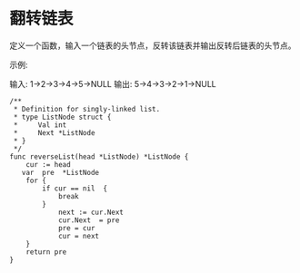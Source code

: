 # 翻转链表

定义一个函数，输入一个链表的头节点，反转该链表并输出反转后链表的头节点。

示例:

输入: 1->2->3->4->5->NULL
输出: 5->4->3->2->1->NULL

```
/**
 * Definition for singly-linked list.
 * type ListNode struct {
 *     Val int
 *     Next *ListNode
 * }
 */
func reverseList(head *ListNode) *ListNode {
    cur := head
   var  pre  *ListNode
    for {
        if cur == nil  {
            break
        }
            next := cur.Next
            cur.Next  = pre 
            pre = cur 
            cur = next
    }
    return pre 
}
```